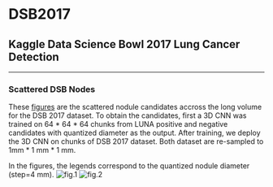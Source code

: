 # DSB2017

## Kaggle Data Science Bowl 2017 Lung Cancer Detection



---------------------

### Scattered DSB Nodes

These [figures](https://github.com/mravendi/DSB2017/tree/master/figs) are the scattered nodule candidates accross the long volume for the DSB 2017 dataset. 
To obtain the candidates, first a 3D CNN was trained on 64 * 64 * 64 chunks from LUNA positive and negative candidates with 
quantized diameter as the output. After training, we deploy the 3D CNN on chunks of DSB 2017 dataset. 
Both dataset are re-sampled to 1mm * 1 mm * 1 mm. 


In the figures, the legends correspond to the quantized nodule diameter (step=4 mm).
![fig.1](https://github.com/mravendi/DSB2017/blob/master/figs/90d6324d7006a3d142ee1884279dcf9b.jpg)
![fig.2](https://github.com/mravendi/DSB2017/blob/master/figs/90e5f4780b2f05136ff5f776a5cbc2af.jpg)
